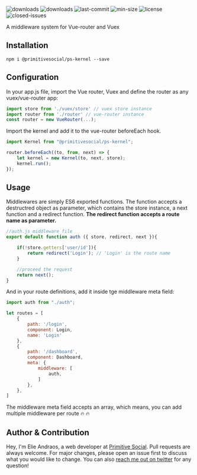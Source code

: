 ![downloads](https://img.shields.io/npm/dt/@primitivesocial/ps-kernel)
![downloads](https://img.shields.io/npm/v/@primitivesocial/ps-kernel)
![last-commit](https://img.shields.io/github/last-commit/PrimitiveSocial/ps-kernel)
![min-size](https://img.shields.io/bundlephobia/min/@primitivesocial/ps-kernel/1.0.0)
![license](https://img.shields.io/github/license/PrimitiveSocial/ps-kernel)
![closed-issues](https://img.shields.io/github/issues-closed-raw/PrimitiveSocial/ps-kernel)

A middleware system for Vue-router and Vuex

## Installation
```
npm i @primitivesocial/ps-kernel --save
```

## Configuration
In your app.js file, import the Vue router, Vuex and define the router as any vuex/vue-router app: 
```js
import store from './vuex/store' // vuex store instance
import router from './router' // vue-router instance
const router = new VueRouter(...);
```

Import the kernel and add it to the vue-router beforeEach hook.
```js
import Kernel from "@primitivesocial/ps-kernel";

router.beforeEach((to, from, next) => {
    let kernel = new Kernel(to, next, store);
    kernel.run();
});
```

## Usage
Middlewares are simply ES6 exported functions. The function accepts a destructred object as parameter, which contains the store instance, a next function and a redirect function. **The redirect function accepts a route name as parameter.**

```js
//auth.js middleware file
export default function auth ({ store, redirect, next }){

    if(!store.getters['user/id']){
        return redirect('Login'); // 'Login' is the route name
    }

    //proceed the request
    return next();
}
```

And in your route definitions, add it inside tge middleware meta field: 
```js
import auth from "./auth";

let routes = [
    {
        path: '/login',
        component: Login,
        name: 'Login'
    },
    {
        path: '/dashboard',
        component: Dashboard,
        meta: {
            middleware: [
                auth,
            ]
        },
    },
]
```

The middleware meta field accepts an array, which means, you can add multiple middleware per route :fire: :fire:

## Author & Contribution
Hey, I'm Elie Andraos, a web developer at [Primitive Social](https://twitter.com/PrimitiveSocial).
Pull requests are always welcome. For major changes, please open an issue first to discuss what you would like to change.
You can also [reach me out on twitter](https://twitter.com/andzilla31) for any question! 